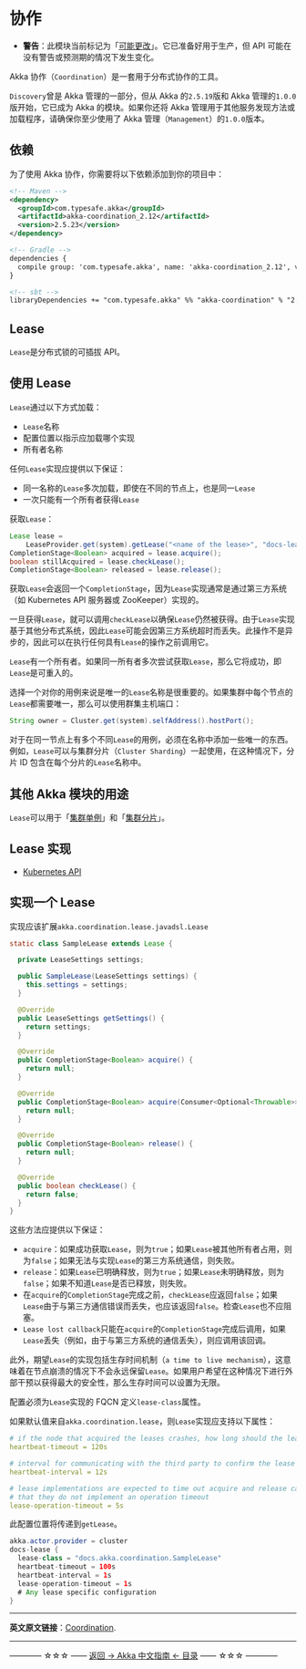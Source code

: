 # 协作

- **警告**：此模块当前标记为「[可能更改](https://doc.akka.io/docs/akka/current/common/may-change.html)」。它已准备好用于生产，但 API 可能在没有警告或预测期的情况下发生变化。

Akka 协作（`Coordination`）是一套用于分布式协作的工具。


`Discovery`曾是 Akka 管理的一部分，但从 Akka 的`2.5.19`版和 Akka 管理的`1.0.0`版开始，它已成为 Akka 的模块。如果你还将 Akka 管理用于其他服务发现方法或加载程序，请确保你至少使用了 Akka 管理（`Management`）的`1.0.0`版本。

## 依赖

为了使用 Akka 协作，你需要将以下依赖添加到你的项目中：

```xml
<!-- Maven -->
<dependency>
  <groupId>com.typesafe.akka</groupId>
  <artifactId>akka-coordination_2.12</artifactId>
  <version>2.5.23</version>
</dependency>

<!-- Gradle -->
dependencies {
  compile group: 'com.typesafe.akka', name: 'akka-coordination_2.12', version: '2.5.23'
}

<!-- sbt -->
libraryDependencies += "com.typesafe.akka" %% "akka-coordination" % "2.5.23"
```

## Lease

`Lease`是分布式锁的可插拔 API。

## 使用 Lease

`Lease`通过以下方式加载：

- `Lease`名称
- 配置位置以指示应加载哪个实现
- 所有者名称

任何`Lease`实现应提供以下保证：

- 同一名称的`Lease`多次加载，即使在不同的节点上，也是同一`Lease`
- 一次只能有一个所有者获得`Lease`

获取`Lease`：

```java
Lease lease =
    LeaseProvider.get(system).getLease("<name of the lease>", "docs-lease", "<owner name>");
CompletionStage<Boolean> acquired = lease.acquire();
boolean stillAcquired = lease.checkLease();
CompletionStage<Boolean> released = lease.release();
```

获取`Lease`会返回一个`CompletionStage`，因为`Lease`实现通常是通过第三方系统（如 Kubernetes API 服务器或 ZooKeeper）实现的。

一旦获得`Lease`，就可以调用`checkLease`以确保`Lease`仍然被获得。由于`Lease`实现基于其他分布式系统，因此`Lease`可能会因第三方系统超时而丢失。此操作不是异步的，因此可以在执行任何具有`Lease`的操作之前调用它。

`Lease`有一个所有者。如果同一所有者多次尝试获取`Lease`，那么它将成功，即`Lease`是可重入的。

选择一个对你的用例来说是唯一的`Lease`名称是很重要的。如果集群中每个节点的`Lease`都需要唯一，那么可以使用群集主机端口：

```java
String owner = Cluster.get(system).selfAddress().hostPort();
```

对于在同一节点上有多个不同`Lease`的用例，必须在名称中添加一些唯一的东西。例如，`Lease`可以与集群分片（`Cluster Sharding`）一起使用，在这种情况下，分片 ID 包含在每个分片的`Lease`名称中。

## 其他 Akka 模块的用途

`Lease`可以用于「[集群单例](https://doc.akka.io/docs/akka/current/cluster-singleton.html#lease)」和「[集群分片](https://doc.akka.io/docs/akka/current/cluster-sharding.html#lease)」。

## Lease 实现

- [Kubernetes API](https://doc.akka.io/docs/akka-enhancements/current/kubernetes-lease.html)

## 实现一个 Lease
实现应该扩展`akka.coordination.lease.javadsl.Lease`

```java
static class SampleLease extends Lease {

  private LeaseSettings settings;

  public SampleLease(LeaseSettings settings) {
    this.settings = settings;
  }

  @Override
  public LeaseSettings getSettings() {
    return settings;
  }

  @Override
  public CompletionStage<Boolean> acquire() {
    return null;
  }

  @Override
  public CompletionStage<Boolean> acquire(Consumer<Optional<Throwable>> leaseLostCallback) {
    return null;
  }

  @Override
  public CompletionStage<Boolean> release() {
    return null;
  }

  @Override
  public boolean checkLease() {
    return false;
  }
}
```

这些方法应提供以下保证：

- `acquire`：如果成功获取`Lease`，则为`true`；如果`Lease`被其他所有者占用，则为`false`；如果无法与实现`Lease`的第三方系统通信，则失败。
- `release`：如果`Lease`已明确释放，则为`true`；如果`Lease`未明确释放，则为`false`；如果不知道`Lease`是否已释放，则失败。
- 在`acquire`的`CompletionStage`完成之前，`checkLease`应返回`false`；如果`Lease`由于与第三方通信错误而丢失，也应该返回`false`。检查`Lease`也不应阻塞。
- `Lease lost callback`只能在`acquire`的`CompletionStage`完成后调用，如果`Lease`丢失（例如，由于与第三方系统的通信丢失），则应调用该回调。

此外，期望`Lease`的实现包括生存时间机制（`a time to live mechanism`），这意味着在节点崩溃的情况下不会永远保留`Lease`。如果用户希望在这种情况下进行外部干预以获得最大的安全性，那么生存时间可以设置为无限。

配置必须为`Lease`实现的 FQCN 定义`lease-class`属性。

如果默认值来自`akka.coordination.lease`，则`Lease`实现应支持以下属性：

```yml
# if the node that acquired the leases crashes, how long should the lease be held before another owner can get it
heartbeat-timeout = 120s

# interval for communicating with the third party to confirm the lease is still held
heartbeat-interval = 12s

# lease implementations are expected to time out acquire and release calls or document
# that they do not implement an operation timeout
lease-operation-timeout = 5s
```

此配置位置将传递到`getLease`。

```java
akka.actor.provider = cluster
docs-lease {
  lease-class = "docs.akka.coordination.SampleLease"
  heartbeat-timeout = 100s
  heartbeat-interval = 1s
  lease-operation-timeout = 1s
  # Any lease specific configuration
}
```


----------

**英文原文链接**：[Coordination](https://doc.akka.io/docs/akka/current/coordination.html).



----------
———— ☆☆☆ —— [返回 -> Akka 中文指南 <- 目录](https://github.com/guobinhit/akka-guide/blob/master/README.md) —— ☆☆☆ ————